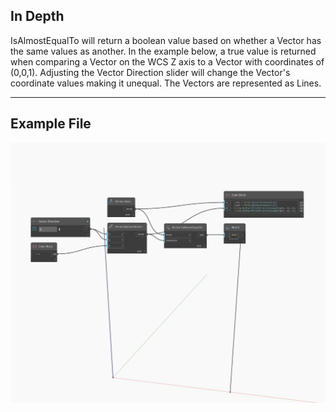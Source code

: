 ## In Depth
IsAlmostEqualTo will return a boolean value based on whether a Vector has the same values as another. In the example below, a true value is returned when comparing a Vector on the WCS Z axis to a Vector with coordinates of (0,0,1). Adjusting the Vector Direction slider will change the Vector's coordinate values making it unequal. The Vectors are represented as Lines.
___
## Example File

![IsAlmostEqualTo](./Autodesk.DesignScript.Geometry.Vector.IsAlmostEqualTo_img.jpg)

